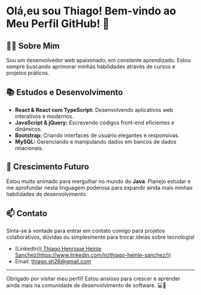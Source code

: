 # Olá,eu sou Thiago! Bem-vindo ao Meu Perfil GitHub! 👋

## 👨‍💻 Sobre Mim
Sou um desenvolvedor web apaixonado, em constante aprendizado. Estou sempre buscando aprimorar minhas habilidades através de cursos e projetos práticos. 

## 📚 Estudos e Desenvolvimento
- **React & React com TypeScript:** Desenvolvendo aplicativos web interativos e modernos.
- **JavaScript & jQuery:** Escrevendo códigos front-end eficientes e dinâmicos.
- **Bootstrap:** Criando interfaces de usuário elegantes e responsivas.
- **MySQL:** Gerenciando e manipulando dados em bancos de dados relacionais.

## 🌱 Crescimento Futuro
Estou muito animado para mergulhar no mundo do **Java**. Planejo estudar e me aprofundar nesta linguagem poderosa para expandir ainda mais minhas habilidades de desenvolvimento.

## 📫 Contato
Sinta-se à vontade para entrar em contato comigo para projetos colaborativos, dúvidas ou simplesmente para trocar ideias sobre tecnologia!

- [LinkedIn]([ Thiago Henrique Heinle Sanchez(https://www.linkedin.com/in/thiago-heinle-sanchez/)](https://www.linkedin.com/in/thiago-heinle-sanchez/))
- Email: thiago.sh26@gmail.com

---

Obrigado por visitar meu perfil! Estou ansioso para crescer e aprender ainda mais na comunidade de desenvolvimento de software. 💻🚀
